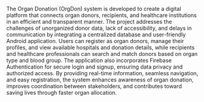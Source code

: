 The Organ Donation (OrgDon) system is developed to create a digital platform that connects organ donors, recipients, and healthcare institutions in an efficient and transparent manner. The project addresses the challenges of unorganized donor data, lack of accessibility, and delays in communication by integrating a centralized database and user-friendly Android application. Users can register as organ donors, manage their profiles, and view available hospitals and donation details, while recipients and healthcare professionals can search and match donors based on organ type and blood group. The application also incorporates Firebase Authentication for secure login and signup, ensuring data privacy and authorized access. By providing real-time information, seamless navigation, and easy registration, the system enhances awareness of organ donation, improves coordination between stakeholders, and contributes toward saving lives through faster organ allocation. 
